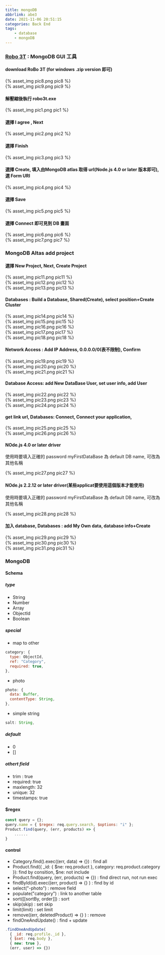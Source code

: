 ```yaml
---
title: mongoDB
abbrlink: abe3
date: 2021-11-06 20:51:15
categories: Back End
tags:
	- database
	- mongoDB
---
```


### [Robo 3T](https://robomongo.org/) : MongoDB GUI 工具

<!--more-->

#### download RoBo 3T (for windows .zip version 即可)
<div style="max-width:500px">
	{% asset_img pic8.png pic8 %}
</div>

<div style="max-width:500px">
	{% asset_img pic9.png pic9 %}
</div>

#### 解壓縮後執行 robo3t.exe
<div style="max-width:700px">
	{% asset_img pic1.png pic1 %}
</div>

#### 選擇 I agree , Next
<div style="max-width:500px">
	{% asset_img pic2.png pic2 %}
</div>

#### 選擇 Finish
<div style="max-width:500px">
	{% asset_img pic3.png pic3 %}
</div>

#### 選擇 Create, 填入由MongoDB atlas 取得 url(Node.js 4.0 or later 版本即可), 選 Form URI
<div style="max-width:700px">
	{% asset_img pic4.png pic4 %}
</div>

#### 選擇 Save 
<div style="max-width:700px">
	{% asset_img pic5.png pic5 %}
</div>

#### 選擇 Connect 即可見到 DB 畫面
<div style="max-width:500px">
	{% asset_img pic6.png pic6 %}
</div>

<div style="max-width:500px">
	{% asset_img pic7.png pic7 %}
</div>

### MongoDB Altas add project
#### 選擇 New Project, Next, Create Project
<div style="max-width:700px">
	{% asset_img pic11.png pic11 %}
</div>

<div style="max-width:700px">
	{% asset_img pic12.png pic12 %}
</div>

<div style="max-width:700px">
	{% asset_img pic13.png pic13 %}
</div>

#### Databases : Build a Database, Shared(Create), select position+Create Cluster 
<div style="max-width:700px">
	{% asset_img pic14.png pic14 %}
</div>


<div style="max-width:700px">
	{% asset_img pic15.png pic15 %}
</div>

<div style="max-width:700px">
	{% asset_img pic16.png pic16 %}
</div>

<div style="max-width:700px">
	{% asset_img pic17.png pic17 %}
</div>

<div style="max-width:700px">
	{% asset_img pic18.png pic18 %}
</div>

#### Network Access : Add IP Address, 0.0.0.0/0(表不限制), Confirm
<div style="max-width:700px">
	{% asset_img pic19.png pic19 %}
</div>

<div style="max-width:700px">
	{% asset_img pic20.png pic20 %}
</div>

<div style="max-width:700px">
	{% asset_img pic21.png pic21 %}
</div>

#### Database Access: add New DataBase User, set user info, add User
<div style="max-width:700px">
	{% asset_img pic22.png pic22 %}
</div>

<div style="max-width:700px">
	{% asset_img pic23.png pic23 %}
</div>

<div style="max-width:700px">
	{% asset_img pic24.png pic24 %}
</div>

#### get link url, Databases: Connect, Connect your application, 
<div style="max-width:700px">
	{% asset_img pic25.png pic25 %}
</div>

<div style="max-width:700px">
	{% asset_img pic26.png pic26 %}
</div>

#### NOde.js 4.0 or later driver
使用時要填入正確的 password
myFirstDataBase 為 default DB name, 可改為其他名稱
<div style="max-width:700px">
	{% asset_img pic27.png pic27 %}
</div>

#### NOde.js 2.2.12 or later driver(某些applicat要使用這個版本才能使用)
使用時要填入正確的 password
myFirstDataBase 為 default DB name, 可改為其他名稱
<div style="max-width:700px">
	{% asset_img pic28.png pic28 %}
</div>

#### 加入 database, Databases : add My Own data, database info+Create 
<div style="max-width:700px">
	{% asset_img pic29.png pic29 %}
</div>

<div style="max-width:700px">
	{% asset_img pic30.png pic30 %}
</div>

<div style="max-width:700px">
	{% asset_img pic31.png pic31 %}
</div>

### MongoDB 
#### Schema
##### type
+ String
+ Number
+ Array
+ ObjectId
+ Boolean

##### special 
+ map to other 
``` js
category: {
  type: ObjectId,
  ref: "Category",
  required: true,
},
```

+ photo
``` js
photo: {
  data: Buffer,
  contentType: String,
},
```

+ simple string
``` js
salt: String,
```


##### default 
+ 0
+ []

##### othert field
+ trim : true
+ required: true
+ maxlength: 32
+ unique: 32
+ timestamps: true

#### $regex
``` js
const query = {};
query.name = { $regex: req.query.search, $options: "i" };
Product.find(query, (err, products) => {
	......
}
```

#### control
+ Category.find().exec((err, data) => {}) : find all
+ Product.find({ _id: { $ne: req.product }, category: req.product.category }): find by consition, $ne: not include
+ Product.find(query, (err, products) => {}) : find direct run, not run exec
+ findById(id).exec((err, product) => {} ) : find by id
+ select("-photo") : remove field
+ populate("category") : link to another table
+ sort([[sortBy, order]]) : sort
+ skip(skip) : set skip
+ limit(limit) : set limit
+ remove((err, deletedProduct) => {} ) : remove
+ findOneAndUpdate() : find + update 
``` js
.findOneAndUpdate(
  { _id: req.profile._id },
  { $set: req.body },
  { new: true },
  (err, user) => {})
```










